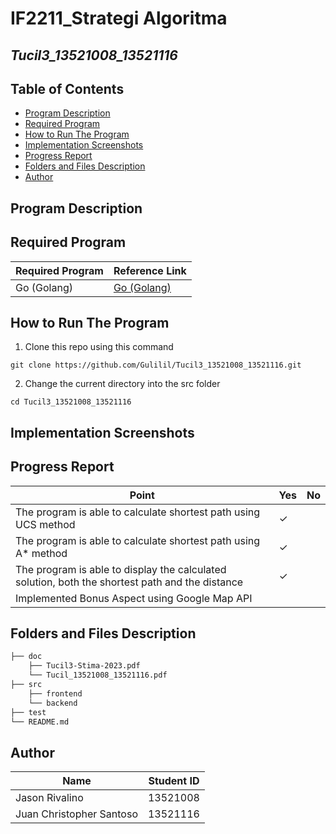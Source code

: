 # IF2211_Strategi Algoritma

## *Tucil3_13521008_13521116*

## **Table of Contents**
* [Program Description](#program-description)
* [Required Program](#required-program)
* [How to Run The Program](#how-to-run-the-program)
* [Implementation Screenshots](#implementation-screenshots)
* [Progress Report](#progress-report)
* [Folders and Files Description](#folders-and-files-description)
* [Author](#author)

## **Program Description**


## **Required Program**
| Required Program | Reference Link|
|-------------------|-------------|
| Go (Golang)       | [Go (Golang)](https://go.dev/doc/install) |


## **How to Run The Program**
1. Clone this repo using this command

```
git clone https://github.com/Gulilil/Tucil3_13521008_13521116.git
```

2. Change the current directory into the src folder
```
cd Tucil3_13521008_13521116
```


## **Implementation Screenshots**


## **Progress Report**

| Point | Yes | No |
|-----|-----|------|
|The program is able to calculate shortest path using UCS method| &check; |    |
|The program is able to calculate shortest path using A* method | &check; |  |
|The program is able to display the calculated solution, both the shortest path and the distance| &check; |  |
| Implemented  Bonus Aspect using Google Map API |  |  |


## **Folders and Files Description**
```bash                             
├── doc
    ├── Tucil3-Stima-2023.pdf
    └── Tucil_13521008_13521116.pdf
├── src
    ├── frontend
    └── backend
├── test
└── README.md
```

## **Author**
| Name | Student ID |
|-------|------------|
| Jason Rivalino | 13521008 |
| Juan Christopher Santoso | 13521116|
